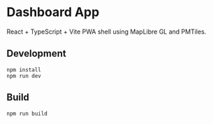 # Dashboard App

React + TypeScript + Vite PWA shell using MapLibre GL and PMTiles.

## Development

```
npm install
npm run dev
```

## Build

```
npm run build
```
